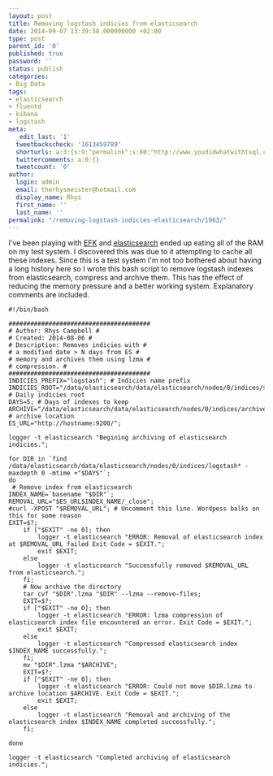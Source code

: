```yaml
---
layout: post
title: Removing logstash indicies from elasticsearch‏
date: 2014-09-07 13:39:58.000000000 +02:00
type: post
parent_id: '0'
published: true
password: ''
status: publish
categories:
- Big Data
tags:
- elasticsearch
- fluentd
- kibana
- logstash
meta:
  _edit_last: '1'
  tweetbackscheck: '1613459789'
  shorturls: a:3:{s:9:"permalink";s:80:"http://www.youdidwhatwithtsql.com/removing-logstash-indicies-elasticsearch/1963/";s:7:"tinyurl";s:26:"http://tinyurl.com/qdbmed7";s:4:"isgd";s:19:"http://is.gd/LkRFxK";}
  twittercomments: a:0:{}
  tweetcount: '0'
author:
  login: admin
  email: therhysmeister@hotmail.com
  display_name: Rhys
  first_name: ''
  last_name: ''
permalink: "/removing-logstash-indicies-elasticsearch/1963/"
---
```

I've been playing with [EFK](http://www.youdidwhatwithtsql.com/efk-free-alternative-splunk-fluentd/1931/ "EFK Alternative to Splunk") and [elasticsearch](http://www.elasticsearch.org/ "elasticsearch") ended up eating all of the RAM on my test system. I discovered this was due to it attempting to cache all these indexes. Since this is a test system I'm not too bothered about having a long history here so I wrote this bash script to remove logstash indexes from elasticsearch, compress and archive them. This has the effect of reducing the memory pressure and a better working system. Explanatory comments are included.

```
#!/bin/bash

#######################################
# Author: Rhys Campbell #
# Created: 2014-08-06 #
# Description: Removes indicies with #
# a modified date > N days from ES #
# memory and archives them using lzma #
# compression. #
#######################################
INDICIES_PREFIX="logstash"; # Indicies name prefix
INDICIES_ROOT="/data/elasticsearch/data/elasticsearch/nodes/0/indices/$INDICIES_PREFIX"; # Daily indicies root
DAYS=5; # Days of indexes to keep
ARCHIVE="/data/elasticsearch/data/elasticsearch/nodes/0/indices/archive"; # archive location
ES_URL="http://hostname:9200/";

logger -t elasticsearch "Begining archiving of elasticsearch indicies.";

for DIR in `find /data/elasticsearch/data/elasticsearch/nodes/0/indices/logstash* -maxdepth 0 -mtime +"$DAYS"`;
do
 # Remove index from elasticsearch
INDEX_NAME=`basename "$DIR"`;
REMOVAL_URL="$ES_URL$INDEX_NAME/_close";
#curl -XPOST "$REMOVAL_URL"; # Uncomment this line. Wordpess balks on this for some reason
EXIT=$?;
    if ["$EXIT" -ne 0]; then
        logger -t elasticsearch "ERROR: Removal of elasticsearch index at $REMOVAL_URL failed Exit Code = $EXIT.";
        exit $EXIT;
    else
        logger -t elasticsearch "Successfully removed $REMOVAL_URL from elasticsearch.";
    fi;
    # Now archive the directory
    tar cvf "$DIR".lzma "$DIR" --lzma --remove-files;
    EXIT=$?;
    if ["$EXIT" -ne 0]; then
        logger -t elasticsearch "ERROR: lzma compression of elasticsearch index file encountered an error. Exit Code = $EXIT.";
        exit $EXIT;
    else
        logger -t elasticsearch "Compressed elasticsearch index $INDEX_NAME successfully.";
    fi;
    mv "$DIR".lzma "$ARCHIVE";
    EXIT=$?;
    if ["$EXIT" -ne 0]; then
        logger -t elasticsearch "ERROR: Could not move $DIR.lzma to archive location $ARCHIVE. Exit Code = $EXIT.";
        exit $EXIT;
    else
        logger -t elasticsearch "Removal and archiving of the elasticsearch index $INDEX_NAME completed successfully.";
    fi;

done

logger -t elasticsearch "Completed archiving of elasticsearch indicies.";
```
